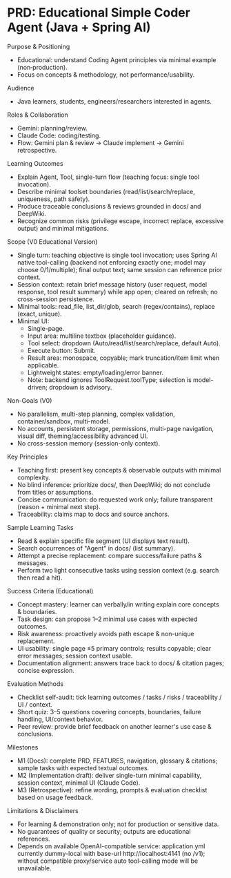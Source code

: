 # PRD: Educational Simple Coder Agent (Java + Spring AI)

Purpose & Positioning
- Educational: understand Coding Agent principles via minimal example (non‑production).
- Focus on concepts & methodology, not performance/usability.

Audience
- Java learners, students, engineers/researchers interested in agents.

Roles & Collaboration
- Gemini: planning/review.
- Claude Code: coding/testing.
- Flow: Gemini plan & review → Claude implement → Gemini retrospective.

Learning Outcomes
- Explain Agent, Tool, single-turn flow (teaching focus: single tool invocation).
- Describe minimal toolset boundaries (read/list/search/replace, uniqueness, path safety).
- Produce traceable conclusions & reviews grounded in docs/ and DeepWiki.
- Recognize common risks (privilege escape, incorrect replace, excessive output) and minimal mitigations.

Scope (V0 Educational Version)
- Single turn: teaching objective is single tool invocation; uses Spring AI native tool-calling (backend not enforcing exactly one; model may choose 0/1/multiple); final output text; same session can reference prior context.
- Session context: retain brief message history (user request, model response, tool result summary) while app open; cleared on refresh; no cross-session persistence.
- Minimal tools: read_file, list_dir/glob, search (regex/contains), replace (exact, unique).
- Minimal UI:
  - Single-page.
  - Input area: multiline textbox (placeholder guidance).
  - Tool select: dropdown (Auto/read/list/search/replace, default Auto).
  - Execute button: Submit.
  - Result area: monospace, copyable; mark truncation/item limit when applicable.
  - Lightweight states: empty/loading/error banner.
  - Note: backend ignores ToolRequest.toolType; selection is model-driven; dropdown is advisory.

Non-Goals (V0)
- No parallelism, multi-step planning, complex validation, container/sandbox, multi-model.
- No accounts, persistent storage, permissions, multi-page navigation, visual diff, theming/accessibility advanced UI.
- No cross-session memory (session-only context).

Key Principles
- Teaching first: present key concepts & observable outputs with minimal complexity.
- No blind inference: prioritize docs/, then DeepWiki; do not conclude from titles or assumptions.
- Concise communication: do requested work only; failure transparent (reason + minimal next step).
- Traceability: claims map to docs and source anchors.

Sample Learning Tasks
- Read & explain specific file segment (UI displays text result).
- Search occurrences of "Agent" in docs/ (list summary).
- Attempt a precise replacement: compare success/failure paths & messages.
- Perform two light consecutive tasks using session context (e.g. search then read a hit).

Success Criteria (Educational)
- Concept mastery: learner can verbally/in writing explain core concepts & boundaries.
- Task design: can propose 1–2 minimal use cases with expected outcomes.
- Risk awareness: proactively avoids path escape & non-unique replacement.
- UI usability: single page ≤5 primary controls; results copyable; clear error messages; session context usable.
- Documentation alignment: answers trace back to docs/ & citation pages; concise expression.

Evaluation Methods
- Checklist self-audit: tick learning outcomes / tasks / risks / traceability / UI / context.
- Short quiz: 3–5 questions covering concepts, boundaries, failure handling, UI/context behavior.
- Peer review: provide brief feedback on another learner's use case & conclusions.

Milestones
- M1 (Docs): complete PRD, FEATURES, navigation, glossary & citations; sample tasks with expected textual outcomes.
- M2 (Implementation draft): deliver single-turn minimal capability, session context, minimal UI (Claude Code).
- M3 (Retrospective): refine wording, prompts & evaluation checklist based on usage feedback.

Limitations & Disclaimers
- For learning & demonstration only; not for production or sensitive data.
- No guarantees of quality or security; outputs are educational references.
- Depends on available OpenAI-compatible service: application.yml currently dummy-local with base-url http://localhost:4141 (no /v1); without compatible proxy/service auto tool-calling mode will be unavailable.
